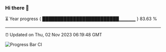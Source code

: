 ### Hi there 👋

⏳ Year progress { █████████████████████████▁▁▁▁▁ } 83.63 %

---

⏰ Updated on Thu, 02 Nov 2023 06:19:48 GMT

![Progress Bar CI](https://github.com/liununu/liununu/workflows/Progress%20Bar%20CI/badge.svg)
